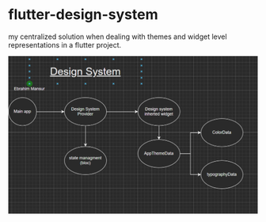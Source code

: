 # flutter-design-system
my centralized solution when dealing with themes and widget level representations in a flutter project.

<img src="/design_system.png" alt="Alt text" title="design_system_process">
